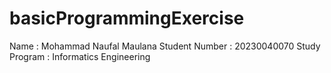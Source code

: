 # basicProgrammingExercise

Name : Mohammad Naufal Maulana
Student Number : 20230040070
Study Program : Informatics Engineering
